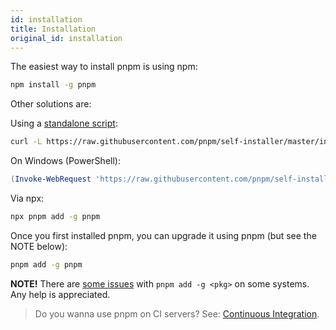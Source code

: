 ```yaml
---
id: installation
title: Installation
original_id: installation
---
```


The easiest way to install pnpm is using npm:

```sh
npm install -g pnpm
```

Other solutions are:

Using a [standalone script](https://github.com/pnpm/self-installer#readme):

```sh
curl -L https://raw.githubusercontent.com/pnpm/self-installer/master/install.js | node
```

On Windows (PowerShell):

```powershell
(Invoke-WebRequest 'https://raw.githubusercontent.com/pnpm/self-installer/master/install.js').Content | node
```

Via npx:

```sh
npx pnpm add -g pnpm
```

Once you first installed pnpm, you can upgrade it using pnpm (but see the NOTE below):

```sh
pnpm add -g pnpm
```

**NOTE!** There are [some issues](https://github.com/pnpm/pnpm/issues/1203) with `pnpm add -g <pkg>` on some systems. Any help is appreciated.

> Do you wanna use pnpm on CI servers? See: [Continuous Integration](continuous-integration).
